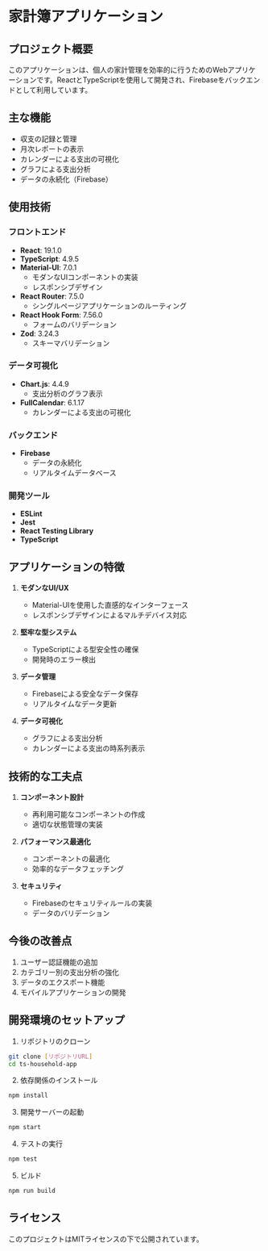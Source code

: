 # 家計簿アプリケーション

## プロジェクト概要
このアプリケーションは、個人の家計管理を効率的に行うためのWebアプリケーションです。ReactとTypeScriptを使用して開発され、Firebaseをバックエンドとして利用しています。

## 主な機能
- 収支の記録と管理
- 月次レポートの表示
- カレンダーによる支出の可視化
- グラフによる支出分析
- データの永続化（Firebase）

## 使用技術
### フロントエンド
- **React**: 19.1.0
- **TypeScript**: 4.9.5
- **Material-UI**: 7.0.1
  - モダンなUIコンポーネントの実装
  - レスポンシブデザイン
- **React Router**: 7.5.0
  - シングルページアプリケーションのルーティング
- **React Hook Form**: 7.56.0
  - フォームのバリデーション
- **Zod**: 3.24.3
  - スキーマバリデーション

### データ可視化
- **Chart.js**: 4.4.9
  - 支出分析のグラフ表示
- **FullCalendar**: 6.1.17
  - カレンダーによる支出の可視化

### バックエンド
- **Firebase**
  - データの永続化
  - リアルタイムデータベース

### 開発ツール
- **ESLint**
- **Jest**
- **React Testing Library**
- **TypeScript**

## アプリケーションの特徴
1. **モダンなUI/UX**
   - Material-UIを使用した直感的なインターフェース
   - レスポンシブデザインによるマルチデバイス対応

2. **堅牢な型システム**
   - TypeScriptによる型安全性の確保
   - 開発時のエラー検出

3. **データ管理**
   - Firebaseによる安全なデータ保存
   - リアルタイムなデータ更新

4. **データ可視化**
   - グラフによる支出分析
   - カレンダーによる支出の時系列表示

## 技術的な工夫点
1. **コンポーネント設計**
   - 再利用可能なコンポーネントの作成
   - 適切な状態管理の実装

2. **パフォーマンス最適化**
   - コンポーネントの最適化
   - 効率的なデータフェッチング

3. **セキュリティ**
   - Firebaseのセキュリティルールの実装
   - データのバリデーション

## 今後の改善点
1. ユーザー認証機能の追加
2. カテゴリー別の支出分析の強化
3. データのエクスポート機能
4. モバイルアプリケーションの開発

## 開発環境のセットアップ
1. リポジトリのクローン
```bash
git clone [リポジトリURL]
cd ts-household-app
```

2. 依存関係のインストール
```bash
npm install
```

3. 開発サーバーの起動
```bash
npm start
```

4. テストの実行
```bash
npm test
```

5. ビルド
```bash
npm run build
```

## ライセンス
このプロジェクトはMITライセンスの下で公開されています。
